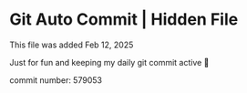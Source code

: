 # Git Auto Commit | Hidden File

This file was added Feb 12, 2025

Just for fun and keeping my daily git commit active 🤪

commit number: 579053
